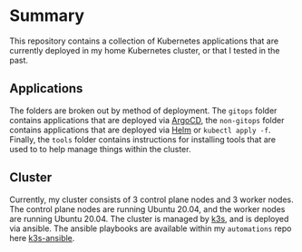 # Summary

This repository contains a collection of Kubernetes applications that are currently deployed in my home Kubernetes cluster, or that I tested in the past.

## Applications

The folders are broken out by method of deployment. The `gitops` folder contains applications that are deployed via [ArgoCD](https://argoproj.github.io/argo-cd/), the `non-gitops` folder contains applications that are deployed via [Helm](https://helm.sh/) or `kubectl apply -f`. Finally, the `tools` folder contains instructions for installing tools that are used to to help manage things within the cluster.

## Cluster

Currently, my cluster consists of 3 control plane nodes and 3 worker nodes. The control plane nodes are running Ubuntu 20.04, and the worker nodes are running Ubuntu 20.04. The cluster is managed by [k3s](https://k3s.io/), and is deployed via ansible. The ansible playbooks are available within my `automations` repo here [k3s-ansible](https://github.com/timmyb824/automations/tree/main/ansible/k3s).
